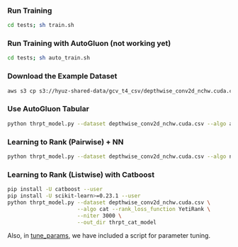 ### Run Training

```bash
cd tests; sh train.sh
```

### Run Training with AutoGluon (not working yet)

```bash
cd tests; sh auto_train.sh
```

### Download the Example Dataset

```bash
aws s3 cp s3://hyuz-shared-data/gcv_t4_csv/depthwise_conv2d_nchw.cuda.csv .
```

### Use AutoGluon Tabular

```bash
python thrpt_model.py --dataset depthwise_conv2d_nchw.cuda.csv --algo auto --out_dir thrpt_autogluon
```

### Learning to Rank (Pairwise) + NN

```bash
python thrpt_model.py --dataset depthwise_conv2d_nchw.cuda.csv --algo nn --gpus 0 --out_dir thrpt_nn_model
```

### Learning to Rank (Listwise) with Catboost

```bash
pip install -U catboost --user
pip install -U scikit-learn>=0.23.1 --user
python thrpt_model.py --dataset depthwise_conv2d_nchw.cuda.csv \
                      --algo cat --rank_loss_function YetiRank \
                      --niter 3000 \
                      --out_dir thrpt_cat_model
```

Also, in [tune_params](tune_params), we have included a script for parameter tuning.

